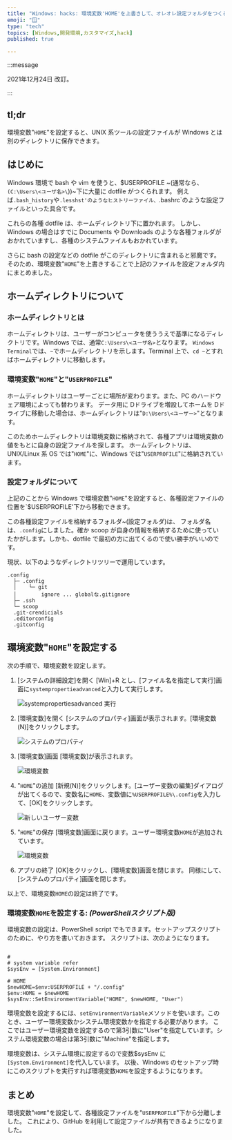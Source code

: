 ```yaml
---
title: "Windows: hacks: 環境変数'HOME'を上書きして、オレオレ設定フォルダをつくる"
emoji: "🪟"
type: "tech"
topics: [Windows,開発環境,カスタマイズ,hack]
published: true

---
```


:::message

2021年12月24日 改訂。

:::

## tl;dr

環境変数"`HOME`"を設定すると、UNIX 系ツールの設定ファイルが Windows とは別のディレクトリに保存できます。

## はじめに

Windows 環境で bash や vim を使うと、$USERPROFILE ~(通常なら、`(C:\Users\<ユーザ名>\`))~下に大量に dotfile がつくられます。
例えば`.bash_history`や`.lesshst'のようなヒストリーファイル、`.bashrc`のような設定ファイルといった具合です。

これらの各種 dotfile は、ホームディレクトリ下に置かれます。
しかし、Windows の場合はすでに Documents や Downloads のような各種フォルダがおかれていますし、各種のシステムファイルもおかれています。

さらに bash の設定などの dotfile がこのディレクトリに含まれると邪魔です。そのため、環境変数"`HOME`"を上書きすることで上記のファイルを設定フォルダ内にまとめました。

## ホームディレクトリについて

### ホームディレクトリとは

ホームディレクトリは、ユーザーがコンピュータを使ううえで基準になるディレクトリです。Windows では、通常`C:\Users\<ユーザ名>`となります。
`Windows Terminal`では、`~`でホームディレクトリを示します。Terminal 上で、`cd ~`とすればホームディレクトリに移動します。

### 環境変数"`HOME`"と"`USERPROFILE`"

ホームディレクトリはユーザーごとに場所が変わります。また、PC のハードウェア環境によっても替わります。
データ用に Dドライブを増設してホームを Dドライブに移動した場合は、ホームディレクトリは"`D:\Users\<ユーザー>`"となります。

このためホームディレクトリは環境変数に格納されて、各種アプリは環境変数の値をもとに自身の設定ファイルを探します。
ホームディレクトリは、UNIX/Linux 系 OS では"`HOME`"に、Windows では"`USERPROFILE`"に格納されています。

### 設定フォルダについて

上記のことから Windows で環境変数"`HOME`"を設定すると、各種設定ファイルの位置を`$USERPROFILE'下から移動できます。

この各種設定ファイルを格納するフォルダ~(設定フォルダ)は、
フォルダ名は、`.config`にしました。確か scoop が自身の情報を格納するために使っていたかがします。しかも、dotfile で最初の方に出てくるので使い勝手がいいのです。

現状、以下のようなディレクトリツリーで運用しています。

 ``` PowerShell: ~/.config
 .config
   ├─ .config
   │    └─ git
   │        ignore ... globalな.gitignore
   ├─ .ssh
   └─ scoop
   .git-crendicials
   .editorconfig
   .gitconfig

 ```

## 環境変数"`HOME`"を設定する

次の手順で、環境変数を設定します。

1. [システムの詳細設定]を開く
  [Win]+R とし、[ファイル名を指定して実行]画面に`systempropertieadvanced`と入力して実行します。

   ![systempropertiesadvanced 実行](https://i.imgur.com/v8t3EeQ.jpg)

2. [環境変数]を開く
  [システムのプロパティ]画面が表示されます。[環境変数(N)]をクリックします。

   ![システムのプロパティ](https://i.imgur.com/JLDm0Be.jpg)

3. [環境変数]画面
  [環境変数]が表示されます。

   ![環境変数](https://i.imgur.com/evyEYgP.jpg)

4. "`HOME`"の追加
  [新規(N)]をクリックします。[ユーザー変数の編集]ダイアログが出てくるので、変数名に`HOME`、変数値に`%USERPROFILE%\.config`を入力して、[OK]をクリックします。

    ![新しいユーザー変数](https://i.imgur.com/VLxW95x.jpg)

5. "`HOME`"の保存
  [環境変数]画面に戻ります。ユーザー環境変数`HOME`が追加されています。

   ![環境変数](https://i.imgur.com/J9SlPHc.jpg)

6. アプリの終了
  [OK]をクリックし、[環境変数]画面を閉じます。
   同様にして、[システムのプロパティ]画面を閉じます。

以上で、環境変数`HOME`の設定は終了です。

### 環境変数`HOME`を設定する: *(PowerShellスクリプト版)*

環境変数の設定は、PowerShell script でもできます。セットアップスクリプトのために、やり方を書いておきます。
スクリプトは、次のようになります。

 ``` PowerShell: envSetup.ps1
 
 #
 # system variable refer
 $sysEnv = [System.Environment]

 # HOME
 $newHOME=$env:USERPROFILE + "/.config"
 $env:HOME = $newHOME
 $sysEnv::SetEnvironmentVariable("HOME", $newHOME, "User")

 ```

環境変数を設定するには、`setEnvironmentVariable`メソッドを使います。このとき、ユーザー環境変数かシステム環境変数かを指定する必要があります。
ここではユーザー環境変数を設定するので第3引数に"User"を指定しています。システム環境変数の場合は第3引数に"Machine"を指定します。

環境変数は、システム環境に設定するので変数$sysEnv に`[System.Environment]`を代入しています。
以後、Windows のセットアップ時にこのスクリプトを実行すれば環境変数`HOME`を設定するようになります。

## まとめ

環境変数"`HOME`"を設定して、各種設定ファイルを"`USERPROFILE`"下から分離しました。
これにより、GitHub を利用して設定ファイルが共有できるようになりました。
